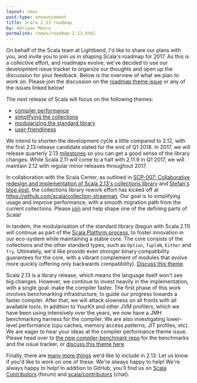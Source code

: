 ```yaml
---
layout: news
post-type: announcement
title: Scala 2.13 roadmap
by: Adriaan Moors
permalink: /news/roadmap-2.13.html
---
```


On behalf of the Scala team at Lightbend, I'd like to share our plans with you, and invite you to join us in shaping Scala's roadmap for 2017. As this is a collective effort, and roadmaps evolve, we've decided to use our development issue tracker to organize our thoughts and open up the discussion for your feedback. Below is the overview of what we plan to work on. Please join the discussion on the [roadmap theme issue](https://github.com/scala/scala-dev/issues/324) or any of the issues linked below!

The next release of Scala will focus on the following themes:

  - [compiler performance](https://github.com/scala/scala-dev/labels/t%3Aperformance)
  - [simplifying the collections](https://github.com/scala/scala-dev/labels/t%3Acollections)
  - [modularizing the standard library](https://github.com/scala/scala-dev/labels/t%3Amodularize)
  - [user-friendliness](https://github.com/scala/scala-dev/labels/t%3Afriendliness)

We intend to shorten the development cycle a little compared to 2.12, with the first 2.13 release candidate slated for the end of Q1 2018. In 2017, we will release quarterly 2.13 [milestones](https://github.com/scala/scala/milestones) so you can get a good sense of the library changes. While Scala 2.11 will come to a halt with 2.11.9 in Q1 2017, we will maintain 2.12 with regular minor releases throughout 2017.

<!-- break -->

In collaboration with the Scala Center, as outlined in [SCP-007: Collaborative redesign and implementation of Scala 2.13's collections library](https://github.com/scalacenter/advisoryboard/blob/master/proposals/007-collections.md) and [Stefan's blog post](http://scala-lang.org/blog/2017/02/28/collections-rework.html), the collections library rework effort has kicked off at https://github.com/scala/collection-strawman. Our goal is to simplifying usage and improve performance, with a smooth migration path from the current collections. Please [join](https://github.com/scala/collection-strawman) and help shape one of the defining parts of Scala!

In tandem, the modularisation of the standard library (begun with Scala 2.11) will continue as part of the [Scala Platform process](https://www.scala-lang.org/blog/2016/11/28/spp.html), to foster innovation in our eco-system while maintaining a stable core. The core consists of the collections and the other standard types, such as `Option`, `TupleN`, `Either` and `Try`.  Ultimately, we'd like provide even stronger binary compatibility guarantees for the core, with a vibrant complement of modules that evolve more quickly (offering only backwards compatibility).  [Discuss this theme](https://github.com/scala/scala-dev/issues/323).

Scala 2.13 is a library release, which means the language itself won't see big changes. However, we continue to invest heavily in the implementation, with a single goal: make the compiler faster. The first phase of this work involves benchmarking infrastructure, to guide our progress towards a faster compiler. After that, we will attack slowness on all fronts with all available tools. In addition to YourKit and other JVM profilers, which we have been using intensively over the years, we now have a JMH benchmarking harness for the compiler. We are also investigating lower-level performance (cpu caches, memory access patterns, JIT profiles, etc). We are eager to hear your ideas at the compiler performance theme issue. Please head over to [the new compiler-benchmark repo](https://github.com/scala/compiler-benchmark) for the benchmarks and the issue tracker, or [discuss this theme here](https://github.com/scala/scala-dev/issues/322).

Finally, there are [many more things](https://github.com/scala/scala-dev/issues?q=is%3Aopen+is%3Aissue+milestone%3A2.13+label%3Awishlist) we'd like to include in 2.13. Let us know if you'd like to work on one of these. We're always happy to help! We're always happy to help! In addition to GitHub, you'll find us on [Scala Contributors](http://contributors.scala-lang.org) (forum) and [scala/contributors](https://gitter.im/scala/contributors) (chat).
